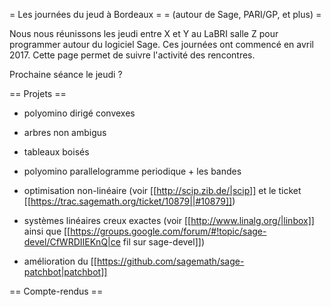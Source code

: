 = Les journées du jeud à Bordeaux =
= (autour de Sage, PARI/GP, et plus) =

Nous nous réunissons les jeudi entre X et Y au LaBRI salle Z pour programmer autour du logiciel Sage. Ces journées ont commencé en avril 2017. Cette page permet de suivre l'activité des rencontres.

Prochaine séance le jeudi ?

== Projets ==

 - polyomino dirigé convexes

 - arbres non ambigus

 - tableaux boisés

 - polyomino parallelogramme periodique + les bandes 

 - optimisation non-linéaire (voir [[http://scip.zib.de/|scip]] et le ticket [[https://trac.sagemath.org/ticket/10879||#10879]])

 - systèmes linéaires creux exactes (voir [[http://www.linalg.org/|linbox]] ainsi que [[https://groups.google.com/forum/#!topic/sage-devel/CfWRDIIEKnQ|ce fil sur sage-devel]])

 - amélioration du [[https://github.com/sagemath/sage-patchbot|patchbot]]

== Compte-rendus ==
